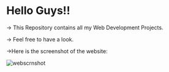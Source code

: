 # Hello Guys!!

-> This Repository contains all my Web Development Projects.

-> Feel free to have a look.
 
 ->Here is the screenshot of the website:
 
 ![webscrnshot](https://user-images.githubusercontent.com/55601484/89313564-49cf9200-d696-11ea-8c22-57317adfd20f.png)
